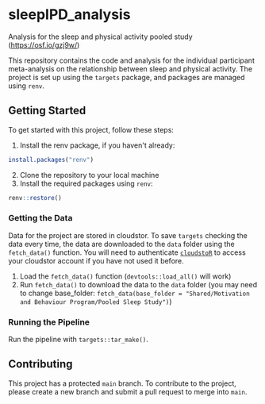 # sleepIPD_analysis
Analysis for the sleep and physical activity pooled study (https://osf.io/gzj9w/)

This repository contains the code and analysis for the individual participant meta-analysis on the relationship between sleep and physical activity. The project is set up using the `targets` package, and packages are managed using `renv`.

## Getting Started

To get started with this project, follow these steps:

1. Install the renv package, if you haven't already:
```r
install.packages("renv")
```
2. Clone the repository to your local machine
3. Install the required packages using `renv`:
```r
renv::restore()
```

### Getting the Data

Data for the project are stored in cloudstor. To save `targets` checking the data every time, the data are downloaded to the `data` folder using the `fetch_data()` function. You will need to authenticate [`cloudstoR`](https://cran.r-project.org/package=cloudstoR) to access your cloudstor account if you have not used it before.

1. Load the `fetch_data()` function (`devtools::load_all()` will work)
2. Run `fetch_data()` to download the data to the `data` folder (you may need to change base_folder: `fetch_data(base_folder = "Shared/Motivation and Behaviour Program/Pooled Sleep Study")`)

### Running the Pipeline

Run the pipeline with `targets::tar_make()`.

## Contributing

This project has a protected `main` branch. To contribute to the project, please create a new branch and submit a pull request to merge into `main`.
